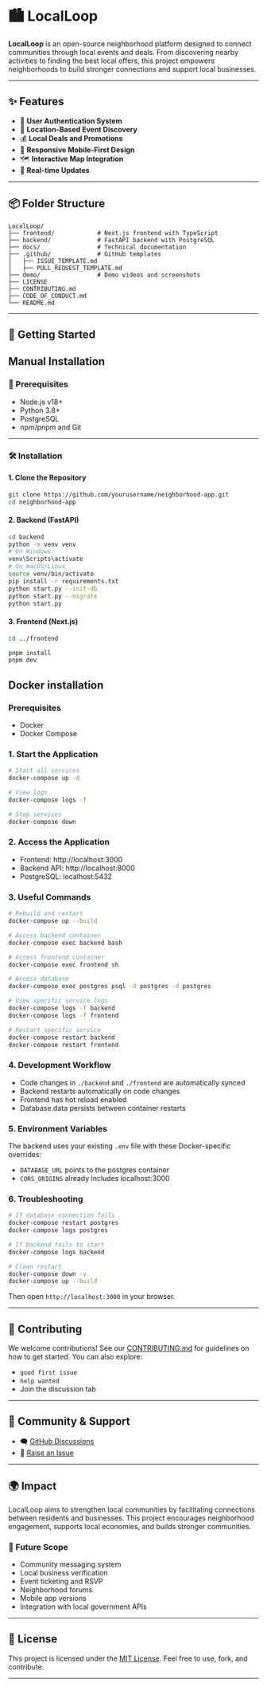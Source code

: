 # 🏙️ LocalLoop

**LocalLoop** is an open-source neighborhood platform designed to connect communities through local events and deals. From discovering nearby activities to finding the best local offers, this project empowers neighborhoods to build stronger connections and support local businesses.

---

## ✨ Features

- 🔐 **User Authentication System**
- 📍 **Location-Based Event Discovery**
- 💰 **Local Deals and Promotions**
- 📱 **Responsive Mobile-First Design**
- 🗺️ **Interactive Map Integration**
- 🔄 **Real-time Updates**

---

## 📦 Folder Structure

```
LocalLoop/
├── frontend/            # Next.js frontend with TypeScript
├── backend/             # FastAPI backend with PostgreSQL
├── docs/                # Technical documentation
├── .github/             # GitHub templates
│   ├── ISSUE_TEMPLATE.md
│   ├── PULL_REQUEST_TEMPLATE.md
├── demo/                # Demo videos and screenshots
├── LICENSE
├── CONTRIBUTING.md
├── CODE_OF_CONDUCT.md
└── README.md
```

---

## 🚀 Getting Started

## Manual Installation

### 🧰 Prerequisites

- Node.js v18+
- Python 3.8+
- PostgreSQL
- npm/pnpm and Git

---

### 🛠️ Installation

#### 1. Clone the Repository

```bash
git clone https://github.com/yourusername/neighborhood-app.git
cd neighborhood-app
```

#### 2. Backend (FastAPI)

```bash
cd backend
python -m venv venv
# On Windows
venv\Scripts\activate
# On macOS/Linux
source venv/bin/activate
pip install -r requirements.txt
python start.py --init-db
python start.py --migrate
python start.py
```

#### 3. Frontend (Next.js)

```bash
cd ../frontend

pnpm install
pnpm dev
```

## Docker installation

### Prerequisites
- Docker
- Docker Compose

### 1. Start the Application
```bash
# Start all services
docker-compose up -d

# View logs
docker-compose logs -f

# Stop services
docker-compose down
```

### 2. Access the Application
- Frontend: http://localhost:3000
- Backend API: http://localhost:8000
- PostgreSQL: localhost:5432

### 3. Useful Commands
```bash
# Rebuild and restart
docker-compose up --build

# Access backend container
docker-compose exec backend bash

# Access frontend container
docker-compose exec frontend sh

# Access database
docker-compose exec postgres psql -U postgres -d postgres

# View specific service logs
docker-compose logs -f backend
docker-compose logs -f frontend

# Restart specific service
docker-compose restart backend
docker-compose restart frontend
```

### 4. Development Workflow
- Code changes in `./backend` and `./frontend` are automatically synced
- Backend restarts automatically on code changes
- Frontend has hot reload enabled
- Database data persists between container restarts

### 5. Environment Variables
The backend uses your existing `.env` file with these Docker-specific overrides:
- `DATABASE_URL` points to the postgres container
- `CORS_ORIGINS` already includes localhost:3000

### 6. Troubleshooting
```bash
# If database connection fails
docker-compose restart postgres
docker-compose logs postgres

# If backend fails to start
docker-compose logs backend

# Clean restart
docker-compose down -v
docker-compose up --build
```

Then open `http://localhost:3000` in your browser.

---

## 🤝 Contributing

We welcome contributions! See our [CONTRIBUTING.md](./CONTRIBUTING.md) for guidelines on how to get started. You can also explore:

- `good first issue`
- `help wanted`
- Join the discussion tab

---

## 📢 Community & Support

- 🗨️ [GitHub Discussions](https://github.com/SarthakRawat-1/localloop/discussions)
- 🐞 [Raise an Issue](https://github.com/SarthakRawat-1/localloop/issues)

---

## 🌍 Impact

LocalLoop aims to strengthen local communities by facilitating connections between residents and businesses. This project encourages neighborhood engagement, supports local economies, and builds stronger communities.

### 🔮 Future Scope

- Community messaging system
- Local business verification
- Event ticketing and RSVP
- Neighborhood forums
- Mobile app versions
- Integration with local government APIs

---

## 📄 License

This project is licensed under the [MIT License](./LICENSE). Feel free to use, fork, and contribute.

---
